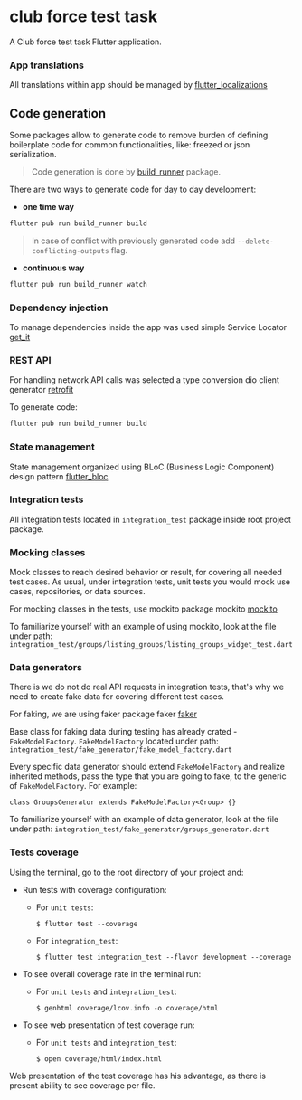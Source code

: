 # club force test task

A Club force test task Flutter application.

### App translations

All translations within app should be managed
by [flutter_localizations](https://docs.flutter.dev/development/accessibility-and-localization/internationalization)

## Code generation

Some packages allow to generate code to remove burden of defining boilerplate code for common
functionalities, like: freezed or json serialization.

> Code generation is done by [build_runner](https://pub.dev/packages/build_runner) package.

There are two ways to generate code for day to day development:

* **one time way**

```bash
flutter pub run build_runner build
```

> In case of conflict with previously generated code add `--delete-conflicting-outputs` flag.

* **continuous way**

```bash
flutter pub run build_runner watch
```

### Dependency injection

To manage dependencies inside the app was used simple Service
Locator [get_it](https://pub.dev/packages/get_it)

### REST API

For handling network API calls was selected a type conversion dio client
generator [retrofit](https://pub.dev/packages/retrofit)

To generate code:

```bash
flutter pub run build_runner build
```

### State management

State management organized using BLoC (Business Logic Component) design
pattern [flutter_bloc](https://pub.dev/packages/flutter_bloc)


### Integration tests
All integration tests located in `integration_test` package inside root project package.

### Mocking classes
Mock classes to reach desired behavior or result, for covering all needed test cases.
As usual, under integration tests, unit tests you would mock use cases, repositories, or data sources.

For mocking classes in the tests, use mockito package
mockito [mockito](https://pub.dev/packages/mockito)

To familiarize yourself with an example of using mockito, look at the file under path:
`integration_test/groups/listing_groups/listing_groups_widget_test.dart`

### Data generators
There is we do not do real API requests in integration tests, that's why we need to create fake data for covering different test cases.

For faking, we are using faker package
faker [faker](https://pub.dev/packages/faker)

Base class for faking data during testing has already crated - `FakeModelFactory`. `FakeModelFactory` located under path:
`integration_test/fake_generator/fake_model_factory.dart`

Every specific data generator should extend `FakeModelFactory` and realize inherited methods,
pass the type that you are going to fake, to the generic of `FakeModelFactory`. For example:
```
class GroupsGenerator extends FakeModelFactory<Group> {}
```

To familiarize yourself with an example of data generator, look at the file under path:
`integration_test/fake_generator/groups_generator.dart`

### Tests coverage
Using the terminal, go to the root directory of your project and:
- Run tests with coverage configuration:

    - For `unit tests`:

      `$ flutter test --coverage`

    - For `integration_test`:

      `$ flutter test integration_test --flavor development --coverage`

- To see overall coverage rate in the terminal run:

    - For `unit tests` and `integration_test`:

      `$ genhtml coverage/lcov.info -o coverage/html`

- To see web presentation of test coverage run:

    - For `unit tests` and `integration_test`:

      `$ open coverage/html/index.html`

Web presentation of the test coverage has his advantage, as there is present ability to see coverage per file.